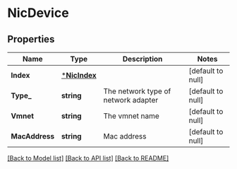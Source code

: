 # NicDevice

## Properties
Name | Type | Description | Notes
------------ | ------------- | ------------- | -------------
**Index** | [***NicIndex**](NICIndex.md) |  | [default to null]
**Type_** | **string** | The network type of network adapter | [default to null]
**Vmnet** | **string** | The vmnet name | [default to null]
**MacAddress** | **string** | Mac address | [default to null]

[[Back to Model list]](../README.md#documentation-for-models) [[Back to API list]](../README.md#documentation-for-api-endpoints) [[Back to README]](../README.md)


